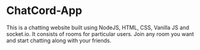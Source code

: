 # ChatCord-App
This is a chatting website built using NodeJS, HTML, CSS, Vanilla JS and socket.io. It consists of rooms for particular users. Join any room you want and start chatting along with your friends.
